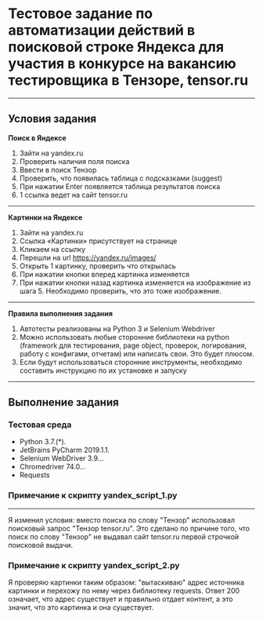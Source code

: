 # Тестовое задание по автоматизации действий в поисковой строке Яндекса для участия в конкурсе на вакансию тестировщика в Тензоре, tensor.ru
---
Условия задания
---
**Поиск в Яндексе**
1) Зайти на yandex.ru
2) Проверить наличия поля поиска
3) Ввести в поиск Тензор
4) Проверить, что появилась таблица с подсказками (suggest)  
5) При нажатии Enter появляется таблица результатов поиска
6) 1 ссылка ведет на сайт tensor.ru
---
**Картинки на Яндексе**
1) Зайти на yandex.ru
2) Ссылка «Картинки» присутствует на странице
3) Кликаем на ссылку
4) Перешли на url https://yandex.ru/images/
5) Открыть 1 картинку, проверить что открылась
6) При нажатии кнопки вперед  картинка изменяется
7) При нажатии кнопки назад картинка изменяется на изображение из шага 5. Необходимо проверить, что это тоже изображение.
---
**Правила выполнения задания**
1) Автотесты реализованы на Python 3 и Selenium Webdriver
2) Можно использовать любые сторонние библиотеки  на python (framework для тестирования, page object, проверок, логирования, работу с конфигами, отчетам) или написать свои. Это будет плюсом.
3) Если будут использоваться сторонние инструменты, необходимо составить инструкцию по их установке и запуску
---
## Выполнение задания
### Тестовая среда 
* Python 3.7.(*).
* JetBrains PyCharm 2019.1.1.
* Selenium WebDriver 3.9...
* Chromedriver 74.0...
* Requests
### Примечание к скрипту yandex_script_1.py
---
Я изменил условия: вместо поиска по слову "Тензор" использовал поисковый запрос "Тензор tensor.ru". Это сделано по причине того, что поиск по слову "Тензор" не выдавал сайт tensor.ru первой строчкой поисковой выдачи. 
### Примечание к скрипту yandex_script_2.py
Я проверяю картинки таким образом: "вытаскиваю" адрес источника картинки и перехожу по нему через библиотеку requests. Ответ 200 означает, что адрес существует и правильно отдает контент, а это значит, что это картинка и она существует. 
